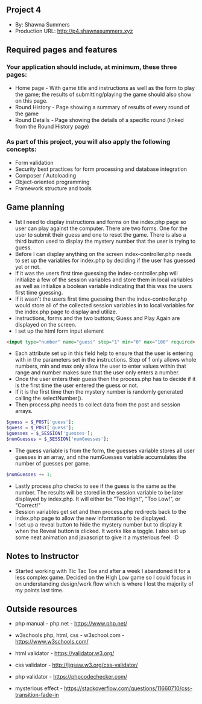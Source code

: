 ## Project 4
+ By: Shawna Summers
+ Production URL: <http://p4.shawnasummers.xyz>

## Required pages and features

### Your application should include, at minimum, these three pages:

* Home page - With game title and instructions as well as the form to play the game; the results of submitting/playing the game should also show on this page.
* Round History - Page showing a summary of results of every round of the game
* Round Details - Page showing the details of a specific round (linked from the Round History page)

### As part of this project, you will also apply the following concepts:

* Form validation
* Security best practices for form processing and database integration
* Composer / Autoloading
* Object-oriented programming
* Framework structure and tools

## Game planning
 * 1st I need to display instructions and forms on the index.php page so user can play against the computer.  There are two forms.  One for the user to submit their guess and one to reset the game.  There is also a third button used to display the mystery number that the user is trying to guess.
* Before I can display anything on the screen index-controller.php needs to set up the variables for index.php by deciding if the user has guessed yet or not.
* If it was the users first time guessing the index-controller.php will initialize a few of the session variables and store them in local variables as well as initialize a boolean variable indicating that this was the users first time guessing.
* If it wasn't the users first time guessing then the index-controller.php would store all of the collected session variables in to local variables for the index.php page to display and utilize.
* Instructions, forms and the two buttons; Guess and Play Again are displayed on the screen.
* I set up the html form input element 

```html
<input type="number" name="guess" step="1" min="0" max="100" required>
```

* Each attribute set up in this field help to ensure that the user is entering with in the parameters set in the instructions.  Step of 1 only allows whole numbers, min and max only allow the user to enter values within that range and number makes sure that the user only enters a number.
* Once the user enters their guess then the process.php has to decide if it is the first time the user entered the guess or not.
* If it is the first time then the mystery number is randomly generated calling the selectNumber().
* Then process.php needs to collect data from the post and session arrays.

```php
$guess = $_POST['guess']; 
$guess = $_POST['guess'];
$guesses = $_SESSION['guesses'];
$numGuesses = $_SESSION['numGuesses'];
```

* The guess variable is from the form, the guesses variable stores all user guesses in an array, and nthe numGuesses variable accumulates the number of guesses per game.

```php
$numGuesses += 1;
```

* Lastly process.php checks to see if the guess is the same as the number.  The results will be stored in the session variable to be later displayed by index.php.  It will either be "Too High!", "Too Low!", or "Correct!"
* Session variables get set and then process.php redirects back to the index.php page to allow the new information to be displayed.
* I set up a reveal button to hide the mystery number but to display it when the Reveal button is clicked.  It works like a toggle.  I also set up some neat animation and javascript to give it a mysterious feel.  :D

## Notes to Instructor
* Started working with Tic Tac Toe and after a week I abandoned it for a less complex game.  Decided on the High Low game so I could focus in on understanding design/work flow which is where I lost the majority of my points last time.

## Outside resources
* php manual - php.net - https://www.php.net/
* w3schools php, html, css - w3school.com - https://www.w3schools.com/
* html validator - https://validator.w3.org/
* css validator - http://jigsaw.w3.org/css-validator/
* php validator - https://phpcodechecker.com/

* mysterious effect - https://stackoverflow.com/questions/11660710/css-transition-fade-in

